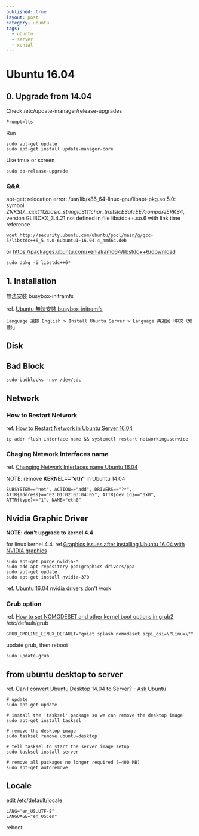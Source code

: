 ```yaml
---
published: true
layout: post
category: ubuntu
tags:
  - ubuntu
  - server
  - xenial
---
```

# Ubuntu 16.04

## 0. Upgrade from 14.04

Check /etc/update-manager/release-upgrades

    Prompt=lts

Run

    sudo apt-get update
    sudo apt-get install update-manager-core
    
Use tmux or screen

    sudo do-release-upgrade

### Q&A

apt-get: relocation error: /usr/lib/x86_64-linux-gnu/libapt-pkg.so.5.0: symbol _ZNKSt7__cxx1112basic_stringIcSt11char_traitsIcESaIcEE7compareERKS4_, version GLIBCXX_3.4.21 not defined in file libstdc++.so.6 with link time reference

    wget http://security.ubuntu.com/ubuntu/pool/main/g/gcc-5/libstdc++6_5.4.0-6ubuntu1~16.04.4_amd64.deb

or https://packages.ubuntu.com/xenial/amd64/libstdc++6/download

    sudo dpkg -i libstdc++6*

## 1. Installation

無法安裝 busybox-initramfs

ref. [Ubuntu 無法安裝 busybox-initramfs](http://blogs.yyes.chc.edu.tw/post/2/166)

    Language 選擇 English > Install Ubuntu Server > Language 再選回「中文（繁體）」

## Disk

## Bad Block

    sudo badblocks -nsv /dev/sdc

## Network

### How to Restart Network

ref. [How to Restart Network in Ubuntu Server 16.04](http://www.configserverfirewall.com/ubuntu-linux/ubuntu-restart-network-interface/)

    ip addr flush interface-name && systemctl restart networking.service


### Chaging Network Interfaces name

ref. [Changing Network Interfaces name Ubuntu 16.04](http://askubuntu.com/questions/767786/changing-network-interfaces-name-ubuntu-16-04)

NOTE: remove **KERNEL=="eth"** in Ubuntu 14.04

    SUBSYSTEM=="net", ACTION=="add", DRIVERS=="?*", ATTR{address}=="02:01:02:03:04:05", ATTR{dev_id}=="0x0", ATTR{type}=="1", NAME="eth0"


## Nvidia Graphic Driver
**NOTE: don't upgrade to kernel 4.4**

for linux kernel 4.4. ref.[Graphics issues after installing Ubuntu 16.04 with NVIDIA graphics](http://askubuntu.com/questions/760934/graphics-issues-after-installing-ubuntu-16-04-with-nvidia-graphics)

    sudo apt-get purge nvidia-*
    sudo add-apt-repository ppa:graphics-drivers/ppa
    sudo apt-get update
    sudo apt-get install nvidia-370

ref. [Ubuntu 16.04 nvidia drivers don't work](http://askubuntu.com/questions/761136/ubuntu-16-04-nvidia-drivers-dont-work)

### Grub option

ref. [How to set NOMODESET and other kernel boot options in grub2](https://ubuntuforums.org/showthread.php?t=1613132)
/etc/default/grub

    GRUB_CMDLINE_LINUX_DEFAULT="quiet splash nomodeset acpi_osi=\"Linux\""

update grub, then reboot

    sudo update-grub
    
## from ubuntu desktop to server

ref. [Can I convert Ubuntu Desktop 14.04 to Server? - Ask Ubuntu](https://askubuntu.com/questions/511463/can-i-convert-ubuntu-desktop-14-04-to-server)

```
# update
sudo apt-get update

# install the 'tasksel' package so we can remove the desktop image       
sudo apt-get install tasksel

# remove the desktop image
sudo tasksel remove ubuntu-desktop

# tell tasksel to start the server image setup
sudo tasksel install server

# remove all packages no longer required (~400 MB)
sudo apt-get autoremove
```

## Locale

edit /etc/default/locale

    LANG="en_US.UTF-8"
    LANGUAGE="en_US:en"

reboot

